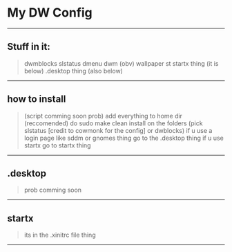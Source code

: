 # My DW Config
-----
## Stuff in it:
> dwmblocks
> slstatus
> dmenu
> dwm (obv)
> wallpaper
> st
> startx thing (it is below)
> .desktop thing (also below)
-----
## how to install
> (script comming soon prob)
> add everything to home dir (reccomended)
> do sudo make clean install on the folders (pick slstatus [credit to cowmonk for the config] or dwblocks)
> if u use a login page like sddm or gnomes thing go to the .desktop thing
> if u use startx go to startx thing
-----
## .desktop
> prob comming soon

-----
## startx
> its in the .xinitrc file thing
-----
